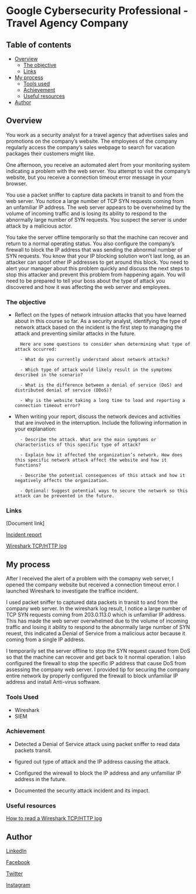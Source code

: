 # Google Cybersecurity Professional - Travel Agency Company

## Table of contents

- [Overview](#overview)
  - [The objective](#the-objective)
  - [Links](#links)
- [My process](#my-process)
  - [Tools used](#tools-used)
  - [Achievement](#achievement)
  - [Useful resources](#useful-resources)
- [Author](#author)

## Overview

You work as a security analyst for a travel agency that advertises sales and promotions on the company’s website. The employees of the company regularly access the company’s sales webpage to search for vacation packages their customers might like.

One afternoon, you receive an automated alert from your monitoring system indicating a problem with the web server. You attempt to visit the company’s website, but you receive a connection timeout error message in your browser.

You use a packet sniffer to capture data packets in transit to and from the web server. You notice a large number of TCP SYN requests coming from an unfamiliar IP address. The web server appears to be overwhelmed by the volume of incoming traffic and is losing its ability to respond to the abnormally large number of SYN requests. You suspect the server is under attack by a malicious actor.

You take the server offline temporarily so that the machine can recover and return to a normal operating status. You also configure the company’s firewall to block the IP address that was sending the abnormal number of SYN requests. You know that your IP blocking solution won’t last long, as an attacker can spoof other IP addresses to get around this block. You need to alert your manager about this problem quickly and discuss the next steps to stop this attacker and prevent this problem from happening again. You will need to be prepared to tell your boss about the type of attack you discovered and how it was affecting the web server and employees.

### The objective

- Reflect on the types of network intrusion attacks that you have learned about in this course so far. As a security analyst, identifying the type of network attack based on the incident is the first step to managing the attack and preventing similar attacks in the future.

        Here are some questions to consider when determining what type of attack occurred:

        - What do you currently understand about network attacks?

        - Which type of attack would likely result in the symptoms described in the scenario?

        - What is the difference between a denial of service (DoS) and distributed denial of service (DDoS)?

        - Why is the website taking a long time to load and reporting a connection timeout error?

- When writing your report, discuss the network devices and activities that are involved in the interruption. Include the following information in your explanation:

        - Describe the attack. What are the main symptoms or characteristics of this specific type of attack?

        - Explain how it affected the organization’s network. How does this specific network attack affect the website and how it functions?

        - Describe the potential consequences of this attack and how it negatively affects the organization.

        - Optional: Suggest potential ways to secure the network so this attack can be prevented in the future.

### Links

[Document link]

[Incident report](https://docs.google.com/document/d/1i6D4PJEMNbyiCAJvq3Y6cBmjCnHx8JG0ch7C5OZmbSE/edit?usp=drive_link)

[Wireshark TCP/HTTP log](https://docs.google.com/spreadsheets/d/1y7Np71rdEmfIuMeCRgQAzMd66xrK3QGZ2uvGyUwfkF4/edit?usp=drive_link)

## My process

After I received the alert of a problem with the comapny web server, I opened the company website but received a connection timeout error. I launched Wireshark to investigate the traffice incident.

I used packet sniffer to captured data packets in transit to and from the company web server. In the wireshark log result, I notice a large number of TCP SYN requests coming from 203.0.113.0 which is unfamiliar IP address. This has made the web server overwhelmed due to the volume of incoming traffic and losing it ability to respond to the abnormally large number of SYN reuest, this indicated a Denial of Service from a malicious actor because it coming from a single IP address.

I temporarily set the server offline to stop the SYN request caused from DoS so that the machine can recover and get back to it normal operation. I also configured the firewall to stop the specific IP address that cause DoS from assessing the company web server. I provided tip for securing the company entire network by properly configured the firewall to block unfamiliar IP address and install Anti-virus software.

### Tools Used

- Wireshark
- SIEM

### Achievement

- Detected  a Denial of Service attack using packet sniffer to read data packets transit.

- figured out type of attack and the IP address causing the attack.

- Configured the wirewall to block the IP address and any unfamiliar IP address in the future.

- Documented the security attack incident and its impact.

### Useful resources

[How to read a Wireshark TCP/HTTP log](https://docs.google.com/document/d/1PykdunzXsQ0dTZkczfdsehBXbJV5g10LuHqkOJz9oRw/edit?usp=drive_link)

## Author

[LinkedIn](www.linkedin.com/in/olagoke-holo)

[Facebook](https://web.facebook.com/olagoke.holo.3/)

[Twitter](https://twitter.com/olarragoken)

[Instagram](https://www.instagram.com/holoolagoke/)

